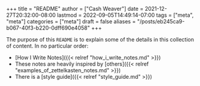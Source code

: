 +++
title = "README"
author = ["Cash Weaver"]
date = 2021-12-27T20:32:00-08:00
lastmod = 2022-09-05T14:49:14-07:00
tags = ["meta", "meta"]
categories = ["meta"]
draft = false
aliases = "/posts/eb245ca9-b067-40f3-b220-0dff690e4058"
+++

The purpose of this `README` is to explain some of the details in this collection of content. In no particular order:

-   [How I Write Notes]({{< relref "how_i_write_notes.md" >}})
-   These notes are heavily inspired by [others]({{< relref "examples_of_zettelkasten_notes.md" >}})
-   There is a [style guide]({{< relref "style_guide.md" >}})

